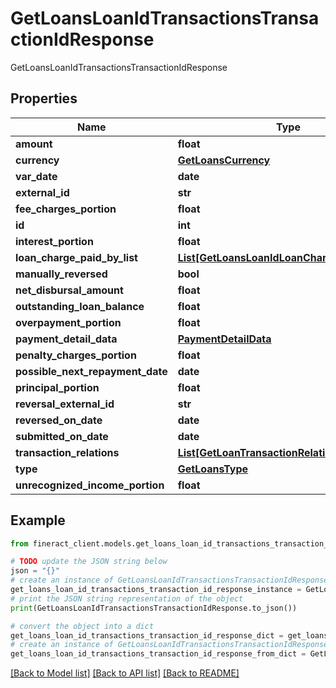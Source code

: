 # GetLoansLoanIdTransactionsTransactionIdResponse

GetLoansLoanIdTransactionsTransactionIdResponse

## Properties

Name | Type | Description | Notes
------------ | ------------- | ------------- | -------------
**amount** | **float** |  | [optional] 
**currency** | [**GetLoansCurrency**](GetLoansCurrency.md) |  | [optional] 
**var_date** | **date** |  | [optional] 
**external_id** | **str** |  | [optional] 
**fee_charges_portion** | **float** |  | [optional] 
**id** | **int** |  | [optional] 
**interest_portion** | **float** |  | [optional] 
**loan_charge_paid_by_list** | [**List[GetLoansLoanIdLoanChargePaidByData]**](GetLoansLoanIdLoanChargePaidByData.md) |  | [optional] 
**manually_reversed** | **bool** |  | [optional] 
**net_disbursal_amount** | **float** |  | [optional] 
**outstanding_loan_balance** | **float** |  | [optional] 
**overpayment_portion** | **float** |  | [optional] 
**payment_detail_data** | [**PaymentDetailData**](PaymentDetailData.md) |  | [optional] 
**penalty_charges_portion** | **float** |  | [optional] 
**possible_next_repayment_date** | **date** |  | [optional] 
**principal_portion** | **float** |  | [optional] 
**reversal_external_id** | **str** |  | [optional] 
**reversed_on_date** | **date** |  | [optional] 
**submitted_on_date** | **date** |  | [optional] 
**transaction_relations** | [**List[GetLoanTransactionRelation]**](GetLoanTransactionRelation.md) |  | [optional] 
**type** | [**GetLoansType**](GetLoansType.md) |  | [optional] 
**unrecognized_income_portion** | **float** |  | [optional] 

## Example

```python
from fineract_client.models.get_loans_loan_id_transactions_transaction_id_response import GetLoansLoanIdTransactionsTransactionIdResponse

# TODO update the JSON string below
json = "{}"
# create an instance of GetLoansLoanIdTransactionsTransactionIdResponse from a JSON string
get_loans_loan_id_transactions_transaction_id_response_instance = GetLoansLoanIdTransactionsTransactionIdResponse.from_json(json)
# print the JSON string representation of the object
print(GetLoansLoanIdTransactionsTransactionIdResponse.to_json())

# convert the object into a dict
get_loans_loan_id_transactions_transaction_id_response_dict = get_loans_loan_id_transactions_transaction_id_response_instance.to_dict()
# create an instance of GetLoansLoanIdTransactionsTransactionIdResponse from a dict
get_loans_loan_id_transactions_transaction_id_response_from_dict = GetLoansLoanIdTransactionsTransactionIdResponse.from_dict(get_loans_loan_id_transactions_transaction_id_response_dict)
```
[[Back to Model list]](../README.md#documentation-for-models) [[Back to API list]](../README.md#documentation-for-api-endpoints) [[Back to README]](../README.md)


